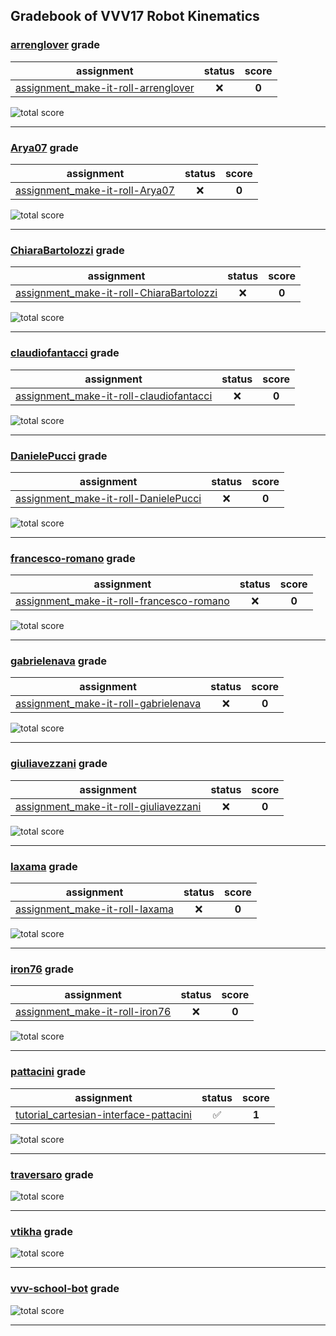 ## Gradebook of VVV17 Robot Kinematics

### [**arrenglover**](https://github.com/arrenglover) grade

| assignment | status | score |
|    :--:    |  :--:  | :--:  |
| [assignment_make-it-roll-arrenglover](https://github.com/vvv17-kinematics/assignment_make-it-roll-arrenglover) | :x: | **0** |

![total score](https://img.shields.io/badge/total_score-0-orange.svg?style=flat-square)

---


### [**Arya07**](https://github.com/Arya07) grade

| assignment | status | score |
|    :--:    |  :--:  | :--:  |
| [assignment_make-it-roll-Arya07](https://github.com/vvv17-kinematics/assignment_make-it-roll-Arya07) | :x: | **0** |

![total score](https://img.shields.io/badge/total_score-0-orange.svg?style=flat-square)

---


### [**ChiaraBartolozzi**](https://github.com/ChiaraBartolozzi) grade

| assignment | status | score |
|    :--:    |  :--:  | :--:  |
| [assignment_make-it-roll-ChiaraBartolozzi](https://github.com/vvv17-kinematics/assignment_make-it-roll-ChiaraBartolozzi) | :x: | **0** |

![total score](https://img.shields.io/badge/total_score-0-orange.svg?style=flat-square)

---


### [**claudiofantacci**](https://github.com/claudiofantacci) grade

| assignment | status | score |
|    :--:    |  :--:  | :--:  |
| [assignment_make-it-roll-claudiofantacci](https://github.com/vvv17-kinematics/assignment_make-it-roll-claudiofantacci) | :x: | **0** |

![total score](https://img.shields.io/badge/total_score-0-orange.svg?style=flat-square)

---


### [**DanielePucci**](https://github.com/DanielePucci) grade

| assignment | status | score |
|    :--:    |  :--:  | :--:  |
| [assignment_make-it-roll-DanielePucci](https://github.com/vvv17-kinematics/assignment_make-it-roll-DanielePucci) | :x: | **0** |

![total score](https://img.shields.io/badge/total_score-0-orange.svg?style=flat-square)

---


### [**francesco-romano**](https://github.com/francesco-romano) grade

| assignment | status | score |
|    :--:    |  :--:  | :--:  |
| [assignment_make-it-roll-francesco-romano](https://github.com/vvv17-kinematics/assignment_make-it-roll-francesco-romano) | :x: | **0** |

![total score](https://img.shields.io/badge/total_score-0-orange.svg?style=flat-square)

---


### [**gabrielenava**](https://github.com/gabrielenava) grade

| assignment | status | score |
|    :--:    |  :--:  | :--:  |
| [assignment_make-it-roll-gabrielenava](https://github.com/vvv17-kinematics/assignment_make-it-roll-gabrielenava) | :x: | **0** |

![total score](https://img.shields.io/badge/total_score-0-orange.svg?style=flat-square)

---


### [**giuliavezzani**](https://github.com/giuliavezzani) grade

| assignment | status | score |
|    :--:    |  :--:  | :--:  |
| [assignment_make-it-roll-giuliavezzani](https://github.com/vvv17-kinematics/assignment_make-it-roll-giuliavezzani) | :x: | **0** |

![total score](https://img.shields.io/badge/total_score-0-orange.svg?style=flat-square)

---


### [**Iaxama**](https://github.com/Iaxama) grade

| assignment | status | score |
|    :--:    |  :--:  | :--:  |
| [assignment_make-it-roll-Iaxama](https://github.com/vvv17-kinematics/assignment_make-it-roll-Iaxama) | :x: | **0** |

![total score](https://img.shields.io/badge/total_score-0-orange.svg?style=flat-square)

---


### [**iron76**](https://github.com/iron76) grade

| assignment | status | score |
|    :--:    |  :--:  | :--:  |
| [assignment_make-it-roll-iron76](https://github.com/vvv17-kinematics/assignment_make-it-roll-iron76) | :x: | **0** |

![total score](https://img.shields.io/badge/total_score-0-orange.svg?style=flat-square)

---


### [**pattacini**](https://github.com/pattacini) grade

| assignment | status | score |
|    :--:    |  :--:  | :--:  |
| [tutorial_cartesian-interface-pattacini](https://github.com/vvv17-kinematics/tutorial_cartesian-interface-pattacini) | :white_check_mark: | **1** |

![total score](https://img.shields.io/badge/total_score-1-brightgreen.svg?style=flat-square)

---


### [**traversaro**](https://github.com/traversaro) grade

![total score](https://img.shields.io/badge/total_score-0-orange.svg?style=flat-square)

---


### [**vtikha**](https://github.com/vtikha) grade

![total score](https://img.shields.io/badge/total_score-0-orange.svg?style=flat-square)

---


### [**vvv-school-bot**](https://github.com/vvv-school-bot) grade

![total score](https://img.shields.io/badge/total_score-0-orange.svg?style=flat-square)

---

